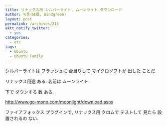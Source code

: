 ```yaml
---
title: リナックス用 シルバーライト, ムーンライト ダウンロード
author: 녹풍(綠風, Windgreen)
layout: post
permalink: /archives/215
aktt_notify_twitter:
  - yes
categories:
  - etc
tags:
  - Ubuntu
  - Ubuntu Family
---
```

シルバーライトは フラッシュに 台当りして マイクロソフトが 出した ことだ.

リナックス用途 ある. 名前は ムーンライト.

下で ダウンする 数 ある.

<a target="_blank" href="http://www.go-mono.com/moonlight">http://www.go-mono.com/moonlight/download.aspx</a>

ファイアフォックス プラグインで, リナックス用 クロムで テストして 見たら 設置されるの ない.
